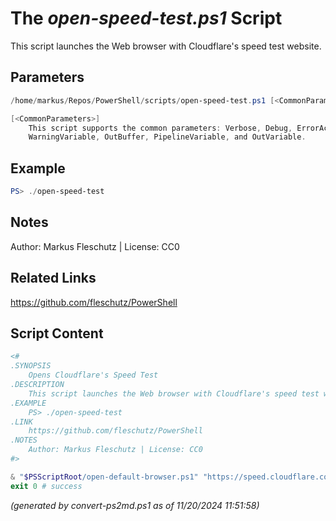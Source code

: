 The *open-speed-test.ps1* Script
===========================

This script launches the Web browser with Cloudflare's speed test website.

Parameters
----------
```powershell
/home/markus/Repos/PowerShell/scripts/open-speed-test.ps1 [<CommonParameters>]

[<CommonParameters>]
    This script supports the common parameters: Verbose, Debug, ErrorAction, ErrorVariable, WarningAction, 
    WarningVariable, OutBuffer, PipelineVariable, and OutVariable.
```

Example
-------
```powershell
PS> ./open-speed-test

```

Notes
-----
Author: Markus Fleschutz | License: CC0

Related Links
-------------
https://github.com/fleschutz/PowerShell

Script Content
--------------
```powershell
<#
.SYNOPSIS
	Opens Cloudflare's Speed Test
.DESCRIPTION
	This script launches the Web browser with Cloudflare's speed test website.
.EXAMPLE
	PS> ./open-speed-test
.LINK
	https://github.com/fleschutz/PowerShell
.NOTES
	Author: Markus Fleschutz | License: CC0
#>

& "$PSScriptRoot/open-default-browser.ps1" "https://speed.cloudflare.com"
exit 0 # success
```

*(generated by convert-ps2md.ps1 as of 11/20/2024 11:51:58)*

